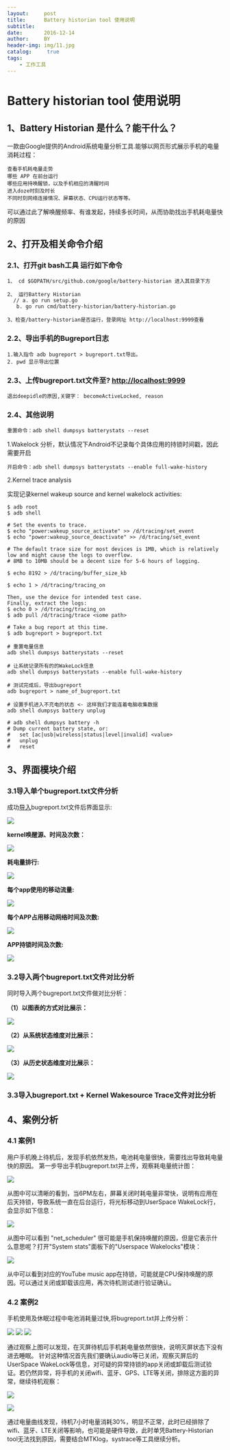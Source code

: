 ```yaml
---
layout:     post
title:      Battery historian tool 使用说明
subtitle:    
date:       2016-12-14
author:     BY
header-img: img/11.jpg
catalog: 	 true
tags: 
    - 工作工具
---
```



# Battery historian tool 使用说明 #
   
  

## 1、Battery Historian 是什么？能干什么？ ##
一款由Google提供的Android系统电量分析工具.能够以网页形式展示手机的电量消耗过程：

	查看手机耗电量走势
	哪些 APP 在前台运行
	哪些应用持唤醒锁，以及手机相应的清醒时间
	进入doze时刻及时长
	不同时刻网络连接情况、屏幕状态、CPU运行状态等等。

  可以通过此了解唤醒频率、有谁发起，持续多长时间，从而协助找出手机耗电量快的原因
 
## 2、打开及相关命令介绍 ##

### 2.1、打开git bash工具 运行如下命令 ###

 	1、 cd $GOPATH/src/github.com/google/battery-historian 进入其目录下方 

 	2、 运行Battery Historian 
	  // a. go run setup.go 
	   b. go run cmd/battery-historian/battery-historian.go	 
 
 	3、检查/battery-historian是否运行，登录网址 http://localhost:9999查看
 
 
### 2.2、导出手机的Bugreport日志 ###
 
	1.输入指令 adb bugreport > bugreport.txt导出。
	2. pwd 显示导出位置
 
### 2.3、上传bugreport.txt文件至? [http://localhost:9999](http://localhost:9999) ###

	退出deepidle的原因,关键字： becomeActiveLocked, reason

### 2.4、其他说明 ###

	重置命令：adb shell dumpsys batterystats --reset

   1.Wakelock 分析，默认情况下Android不记录每个具体应用的持锁时间戳，因此需要开启

	开启命令：adb shell dumpsys batterystats --enable full-wake-history

   2.Kernel trace analysis

   实现记录kernel wakeup source and kernel wakelock activities:

	$ adb root
	$ adb shell
	
	# Set the events to trace.
	$ echo "power:wakeup_source_activate" >> /d/tracing/set_event
	$ echo "power:wakeup_source_deactivate" >> /d/tracing/set_event
	
	# The default trace size for most devices is 1MB, which is relatively low and might cause the logs to overflow.
	# 8MB to 10MB should be a decent size for 5-6 hours of logging.
	
	$ echo 8192 > /d/tracing/buffer_size_kb
	
	$ echo 1 > /d/tracing/tracing_on

	Then, use the device for intended test case.
	Finally, extract the logs:
	$ echo 0 > /d/tracing/tracing_on
	$ adb pull /d/tracing/trace <some path>
	
	# Take a bug report at this time.
	$ adb bugreport > bugreport.txt

	# 重置电量信息
	adb shell dumpsys batterystats --reset
	
	# 让系统记录所有的的WakeLock信息
	adb shell dumpsys batterystats --enable full-wake-history
	
	# 测试完成后，导出bugreport
	adb bugreport > name_of_bugreport.txt
	
	# 设置手机进入不充电的状态 <- 这样我们才能连着电脑收集数据
	adb shell dumpsys battery unplug
	
	# adb shell dumpsys battery -h
	# Dump current battery state, or:
	#   set [ac|usb|wireless|status|level|invalid] <value>
	#   unplug
	#   reset


## 3、界面模块介绍 ##

### 3.1导入单个bugreport.txt文件分析 ###

成功[导入](http://23.251.148.173/)bugreport.txt文件后界面显示:

 ![](http://i.imgur.com/iqSdlFS.jpg) 

**kernel唤醒源、时间及次数：**  

 ![](http://i.imgur.com/ALrp9Id.jpg)
 
**耗电量排行:**  

 ![](http://i.imgur.com/msqVuL2.jpg)

**每个app使用的移动流量:**  

 ![](http://i.imgur.com/gFGQIvd.jpg)

**每个APP占用移动网络时间及次数:**  

 ![](http://i.imgur.com/tsWR2Oa.jpg) 

**APP持锁时间及次数:**  

  ![](http://i.imgur.com/e5DA3uq.jpg)


### 3.2导入两个bugreport.txt文件对比分析 ###

同时导入两个bugreport.txt文件做对比分析：
 
**（1）以图表的方式对比展示：**

 ![](http://i.imgur.com/ypXybN8.jpg)

**（2）从系统状态维度对比展示：**

 ![](http://i.imgur.com/dhslSus.jpg)

**（3）从历史状态维度对比展示：**

  ![](http://i.imgur.com/2AnMVtp.jpg)

### 3.3导入bugreport.txt + Kernel Wakesource Trace文件对比分析 ###


## 4、案例分析 ##

### 4.1 案例1 ###

用户手机晚上待机后，发现手机依然发热，电池耗电量很快，需要找出导致耗电量快的原因。
 第一步导出手机bugreport.txt并上传，观察耗电量统计图：

![](http://i.imgur.com/Ucxg7AE.jpg)

从图中可以清晰的看到，当6PM左右，屏幕关闭时耗电量非常快，说明有应用在后天持锁，导致系统一直在后台运行，将光标移动到UserSpace WakeLock行，会显示如下信息：

 ![](http://i.imgur.com/xnPe9WX.jpg)

从图中可以看到 "net_scheduler" 很可能是手机保持唤醒的原因，但是它表示什么意思呢？打开"System stats"面板下的"Userspace Wakelocks"模块：
 
![](http://i.imgur.com/XchOO1I.png)

从中可以看到对应的YouTube music app在持锁，可能就是CPU保持唤醒的原因。可以通过关闭或卸载该应用，再次待机测试进行验证确认。

### 4.2 案例2 ###

手机使用及休眠过程中电池消耗量过快,将bugreport.txt并上传分析：

![](http://i.imgur.com/k25F2Fl.jpg)
![](http://i.imgur.com/k4MfZEW.jpg)
![](http://i.imgur.com/nxk7cr4.jpg)

通过观察上图可以发现，在灭屏待机后手机耗电量依然很快，说明灭屏状态下没有进去睡眠。
针对这种情况首先我们要确认audio等已关闭，观察灭屏后的UserSpace WakeLock等信息，对可疑的异常持锁的app关闭或卸载后测试验证。若仍然异常，将手机的关闭wifi、蓝牙、GPS、LTE等关闭，排除这方面的异常，继续待机观察：

 ![](http://i.imgur.com/OBq63Zh.jpg)

![](http://i.imgur.com/o8RYsuA.jpg)
     
通过电量曲线发现，待机7小时电量消耗30%，明显不正常，此时已经排除了wifi、蓝牙、LTE关闭等影响，也可能是硬件导致，此时单凭Battery-Historian tool无法找到原因，需要结合MTKlog，systrace等工具继续分析。






